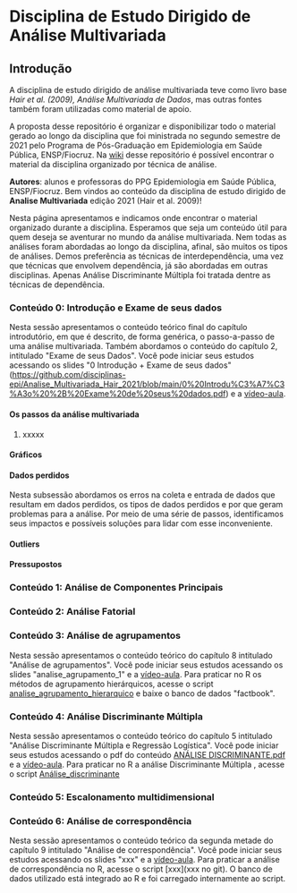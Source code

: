 # Disciplina de Estudo Dirigido de Análise Multivariada 

## Introdução

A disciplina de estudo dirigido de análise multivariada teve como livro base *Hair et al. (2009), Análise Multivariada de Dados*, mas outras fontes também foram utilizadas como material de apoio.   

A proposta desse repositório é organizar e disponibilizar todo o material gerado ao longo da disciplina que foi ministrada no segundo semestre de 2021 pelo Programa de Pós-Graduação em Epidemiologia em Saúde Pública, ENSP/Fiocruz. Na [wiki](https://github.com/disciplinas-epi/Analise_Multivariada_Hair_2021/wiki) desse repositório é possível encontrar o material da disciplina organizado por técnica de análise.  

**Autores**: alunos e professoras do PPG Epidemiologia em Saúde Pública, ENSP/Fiocruz. 
Bem vindos ao conteúdo da disciplina de estudo dirigido de **Analise Multivariada** edição 2021 (Hair et al. 2009)!  

Nesta página apresentamos e indicamos onde encontrar o material organizado durante a disciplina. Esperamos que seja um conteúdo útil para quem deseja se aventurar no mundo da análise multivariada. Nem todas as análises foram abordadas ao longo da disciplina, afinal, são muitos os tipos de análises. Demos preferência as técnicas de interdependência, uma vez que técnicas que envolvem dependência, já são abordadas em outras disciplinas. Apenas Análise Discriminante Múltipla foi tratada dentre as técnicas de dependência.  



### Conteúdo 0: Introdução e Exame de seus dados

Nesta sessão apresentamos o conteúdo teórico final do capítulo introdutório, em que é descrito, de forma genérica, o passo-a-passo de uma análise multivariada. Também abordamos o conteúdo do capítulo 2,  intitulado "Exame de seus Dados". Você pode iniciar seus estudos acessando os slides "0 Introdução + Exame de seus dados" (https://github.com/disciplinas-epi/Analise_Multivariada_Hair_2021/blob/main/0%20Introdu%C3%A7%C3%A3o%20%2B%20Exame%20de%20seus%20dados.pdf) e a [vídeo-aula](???).

#### Os passos da análise multivariada

1. xxxxx

#### Gráficos

#### Dados perdidos
Nesta subsessão abordamos os erros na coleta e entrada de dados que resultam em dados perdidos, os tipos de dados perdidos e por que geram problemas para a análise. Por meio de uma série de passos, identificamos seus impactos e possíveis soluções para lidar com esse inconveniente.

#### Outliers

#### Pressupostos



### Conteúdo 1: Análise de Componentes Principais



### Conteúdo 2: Análise Fatorial   



### Conteúdo 3: Análise de agrupamentos

Nesta sessão apresentamos o conteúdo teórico do capítulo 8 intitulado "Análise de agrupamentos". Você pode iniciar seus estudos acessando os slides "analise_agrupamento_1" e a [vídeo-aula](https://youtu.be/tFoW5vs4mOM). Para praticar no R os métodos de agrupamento hierárquicos, acesse o script [analise_agrupamento_hierarquico](https://github.com/disciplinas-epi/Analise_Multivariada_Hair_2021/blob/main/analise_agrupamento_hierarquico.R) e baixe o banco de dados "factbook". 



### Conteúdo 4: Análise Discriminante Múltipla

Nesta sessão apresentamos o conteúdo teórico do capítulo 5 intitulado "Análise Discriminante Múltipla e Regressão Logística". Você pode iniciar seus estudos acessando o pdf do conteúdo [ANÁLISE DISCRIMINANTE.pdf](https://github.com/disciplinas-epi/Analise_Multivariada_Hair_2021/blob/main/AN%C3%81LISE%20DE%20DISCRIMINANTE.pdf) e a [vídeo-aula](xxxxx). Para praticar no R a análise Discriminante Múltipla , acesse o script [Análise_discriminante](https://github.com/disciplinas-epi/Analise_Multivariada_Hair_2021/blob/fb8d92d5c02827ac34545ef16dd266249cc65181/An%C3%A1lise_discriminante.Rmd)


### Conteúdo 5: Escalonamento multidimensional



### Conteúdo 6: Análise de correspondência

Nesta sessão apresentamos o conteúdo teórico da segunda metade do capítulo 9 intitulado "Análise de correspondência". Você pode iniciar seus estudos acessando os slides "xxx" e a [vídeo-aula](https://www.youtube.com/watch?v=3aj2Tsc2Rns). Para praticar a análise de correspondência no R, acesse o script [xxx](xxx no git). O banco de dados utilizado está integrado ao R e foi carregado internamente ao script. 




